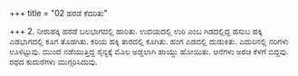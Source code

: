 +++
title = "02 ಹರಡೆ ಕೆದರಿತು"

+++
2. ನೀರುಹಕ್ಕಿ ಹರಡೆ ಬಲಭಾಗದಲ್ಲಿ ಹಾರಿತು. ಉದಯದಲ್ಲಿ ಉರಿ ಎಂಬ ಗಿಡದಲ್ಲಿದ್ದ  ಹಸುಬ ಹಕ್ಕಿ ಎಡಭಾಗದಲ್ಲಿ ಕೂಗ ತೊಡಗಿತು. ಕರಿಯ ಹಕ್ಕಿ ತಾರದಲ್ಲಿ ಕೂಗಿತು. ಹಂಗ ಎಡದಲ್ಲಿ ದುಡುಕಿತು. ಎದುರಿನಲ್ಲಿ ನರಿಗಳು ಊಳಿಟ್ಟುವು. ಮುಂದೆ ನಡೆಯುತ್ತಿದ್ದ ಸೈನ್ಯಕ್ಕೆ ಮೊಲ ಅಡ್ಡಲಾಗಿ ಹಾಯ್ದು ಹೋಯಿತು. ಆನೆಗಳು ಅರಚಿ ಕೆಳಗೆ ಬಿದ್ದವು. ರಥದ ಕುದುರೆಗಳು ಮುಗ್ಗರಿಸಿದುವು.